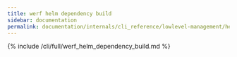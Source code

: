 ```yaml
---
title: werf helm dependency build
sidebar: documentation
permalink: documentation/internals/cli_reference/lowlevel-management/helm/dependency/build.html
---
```


{% include /cli/full/werf_helm_dependency_build.md %}
